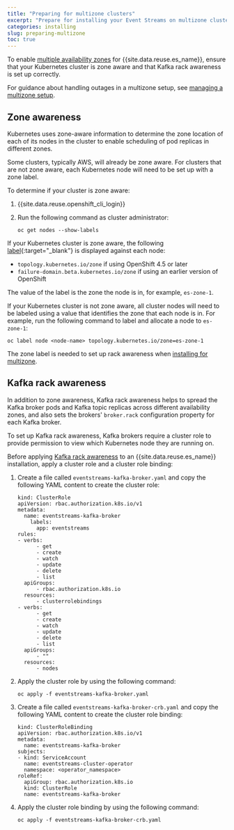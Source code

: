 ```yaml
---
title: "Preparing for multizone clusters"
excerpt: "Prepare for installing your Event Streams on multizone clusters."
categories: installing
slug: preparing-multizone
toc: true
---
```


To enable [multiple availability zones](../planning/#multiple-availability-zones) for {{site.data.reuse.es_name}}, ensure that your Kubernetes cluster is zone aware and that Kafka rack awareness is set up correctly. 

For guidance about handling outages in a multizone setup, see [managing a multizone setup](../../administering/managing-multizone/).

## Zone awareness

Kubernetes uses zone-aware information to determine the zone location of each of its nodes in the cluster to enable scheduling of pod replicas in different zones.

Some clusters, typically AWS, will already be zone aware. For clusters that are not zone aware, each Kubernetes node will need to be set up with a zone label.

To determine if your cluster is zone aware:

1. {{site.data.reuse.openshift_cli_login}}
2. Run the following command as cluster administrator:

   `oc get nodes --show-labels`

If your Kubernetes cluster is zone aware, the following [label](https://kubernetes.io/docs/reference/kubernetes-api/labels-annotations-taints/){:target="_blank"} is displayed against each node:
- `topology.kubernetes.io/zone` if using OpenShift 4.5 or later
- `failure-domain.beta.kubernetes.io/zone` if using an earlier version of OpenShift

The value of the label is the zone the node is in, for example, `es-zone-1`.

If your Kubernetes cluster is not zone aware, all cluster nodes will need to be labeled using a value that identifies the zone that each node is in. For example, run the following command to label and allocate a node to `es-zone-1`:

   `oc label node <node-name> topology.kubernetes.io/zone=es-zone-1`

The zone label is needed to set up rack awareness when [installing for multizone](../configuring/#applying-kafka-rack-awareness).


## Kafka rack awareness

In addition to zone awareness, Kafka rack awareness helps to spread the Kafka broker pods and Kafka topic replicas across different availability zones, and also sets the brokers' `broker.rack` configuration property for each Kafka broker.

To set up Kafka rack awareness, Kafka brokers require a cluster role to provide permission to view which Kubernetes node they are running on.

Before applying [Kafka rack awareness](../configuring/#applying-kafka-rack-awareness) to an {{site.data.reuse.es_name}} installation, apply a cluster role and a cluster role binding:

1. Create a file called `eventstreams-kafka-broker.yaml` and copy the following YAML content to create the cluster role:

   ```
   kind: ClusterRole
   apiVersion: rbac.authorization.k8s.io/v1
   metadata:
     name: eventstreams-kafka-broker
       labels:
         app: eventstreams
   rules:
   - verbs:
         - get
         - create
         - watch
         - update
         - delete
         - list
     apiGroups:
         - rbac.authorization.k8s.io
     resources:
         - clusterrolebindings
   - verbs:
         - get
         - create
         - watch
         - update
         - delete
         - list
     apiGroups:
         - ""
     resources:
         - nodes
      ```
2. Apply the cluster role by using the following command: 

   `oc apply -f eventstreams-kafka-broker.yaml`

3. Create a file called `eventstreams-kafka-broker-crb.yaml` and copy the following YAML content to create the cluster role binding:

   ```
   kind: ClusterRoleBinding
   apiVersion: rbac.authorization.k8s.io/v1
   metadata:
     name: eventstreams-kafka-broker
   subjects:
   - kind: ServiceAccount
     name: eventstreams-cluster-operator
     namespace: <operator_namespace>
   roleRef:
     apiGroup: rbac.authorization.k8s.io
     kind: ClusterRole
     name: eventstreams-kafka-broker
   ```

4. Apply the cluster role  binding by using the following command:

   `oc apply -f eventstreams-kafka-broker-crb.yaml`

